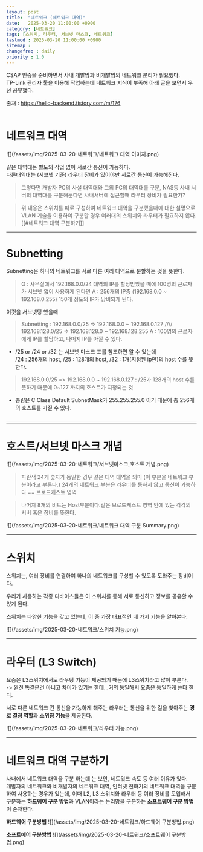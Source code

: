 ```yaml
---
layout: post
title:  "네트워크 (네트워크 대역)"
date:   2025-03-20 11:00:00 +0900
category: [네트워크]
tags: [스위치, 라우터, 서브넷 마스크, 네트워크]
lastmod : 2025-03-20 11:00:00 +0900
sitemap :
changefreq : daily
priority : 1.0
---
```



CSAP 인증을 준비하면서 사내 개발망과 비개발망의 네트워크 분리가 필요했다. <br/>
TP-Link 관리자 툴을 이용해 작업하는데 네트워크 지식이 부족해 아래 글을 보면서 우선 공부했다.<br/>

출처 : https://hello-backend.tistory.com/m/176
<br/><br/>

# 네트워크 대역

![](/assets/img/2025-03-20-네트워크/네트워크 대역 이미지.png) <br/>

같은 대역대는 별도의 작업 없이 서로간 통신이 가능하다.<br/>
다른대역대는 (서브넷 기준) 라우터 장비가 있어야만 서로간 통신이 가능해진다.<br/>

>그렇다면 개발자 PC의 사설 대역대와 그외 PC의 대역대를 구분, 
>NAS등 사내 서버의 대역대를 구분해둔다면 사내서버에 접근할때 라우터 장비가 필요한가?

>위 내용은 스위치를 따로 구성하여 네트워크 대역을 구분했을때에 대한 설명으로
>VLAN 기술을 이용하여 구분할 경우 여러대의 스위치와 라우터가 필요하지 않다. 
>[[#네트워크 대역 구분하기]]



---

# Subnetting

Subnetting은 하나의 네트워크를 서로 다른 여러 대역으로 분할하는 것을 뜻한다.<br/>

>Q : 사무실에서 192.168.0.0/24 대역의 IP를 할당받았을 때에 100명의 근로자가 서브넷 없이 사용하게 된다면
>A : 256개의 IP중 (192.168.0.0 ~ 192.168.0.255) 150개 정도의 IP가 낭비되게 된다.

이것을 서브넷팅 했을때<br/>

>Subnetting : 192.168.0.0/25 => 192.168.0.0 ~ 192.168.0.127 //// 192.168.128.0/25 => 192.168.128.0 ~ 192.168.128.255
>A : 100명의 근로자에게 IP를 할당하고, 나머지 IP를 아낄 수 있다.

* /25 or /24 or /32 는 서브넷 마스크 표를 참조하면 알 수 있는데<br/>
  /24 : 256개의 host, /25 : 128개의 host, /32 : 1개(지정된 ip만)의 host 수를 뜻한다.<br/>
  
>192.168.0.0/25 => 192.168.0.0 ~ 192.168.0.127 : /25가 128개의 host 수를 뜻하기 때문에 0~127 까지의 호스트가 지정되는 것


* 총량은 C Class Default SubnetMask가 255.255.255.0 이기 때문에 총 256개의 호스트를 가질 수 있다.<br/><br/>

---

# 호스트/서브넷 마스크 개념

![](/assets/img/2025-03-20-네트워크/서브넷마스크,호스트 개념.png) <br/>

> 파란색  24개 숫자가 동일한 경우 같은 대역 대역을 의미 (이 부분을 네트워크 부분이라고 부른다.)
> 24개의 네트워크 부분은 라우터를 통하지 않고 통신이 가능하다 == 브로드캐스트 영역

> 나머지 8개의 비트는 Host부분이다.같은 브로드캐스트 영역 안에 있는 각각의 서버 혹은 장비를 뜻한다.


![](/assets/img/2025-03-20-네트워크/네트워크 대역 구분 Summary.png) <br/>


---

# 스위치

스위치는, 여러 장비를 연결하여 하나의 네트워크를 구성할 수 있도록 도와주는 장비이다.<br/>

우리가 사용하는 각종 디바이스들은 이 스위치를 통해 서로 통신하고 정보를 공유할 수 있게 된다.<br/>

스위치는 다양한 기능을 갖고 있는데, 이 중 가장 대표적인 네 가지 기능을 알아본다.<br/>

![](/assets/img/2025-03-20-네트워크/스위치 기능.png) <br/>

---
# 라우터 (L3 Switch)

요즘은 L3스위치에서도 라우팅 기능이 제공되기 때문에 L3스위치라고 많이 부른다.  <br/>
-> 완전 똑같은건 아니고 차이가 있기는 한데...거의 동일해서 요즘은 동일하게 쓴다 한다.<br/>

서로 다른 네트워크 간 통신을 가능하게 해주는 라우터는 통신을 위한 길을 찾아주는 **경로 결정 역할**과 **스위칭 기능**을 제공한다.<br/>

![](/assets/img/2025-03-20-네트워크/라우터 기능.png) <br/>

---


# 네트워크 대역 구분하기

사내에서 네트워크 대역을 구분 하는데 는 보안, 네트워크 속도 등 여러 이유가 있다.<br/>
개발자의 네트워크와 비개발자의 네트워크 대역, 인터넷 전화기의 네트워크 대역을 구분하여 사용하는 경우가 있는데, 이때 L2, L3 스위치와 라우터 등 여러 장비를 도입해서 구분하는 **하드웨어 구분 방법**과 VLAN이라는 논리망을 구분하는 **소프트웨어 구분 방법**이 존재한다.<br/>

**하드웨어 구분방법**
![](/assets/img/2025-03-20-네트워크/하드웨어 구분방법.png) <br/>


**소프트에어 구분방법**
![](/assets/img/2025-03-20-네트워크/소프트웨어 구분방법.png) <br/>




